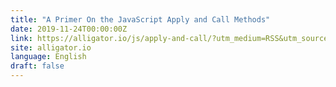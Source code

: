 ```yaml
---
title: "A Primer On the JavaScript Apply and Call Methods"
date: 2019-11-24T00:00:00Z
link: https://alligator.io/js/apply-and-call/?utm_medium=RSS&utm_source=news.12bit.vn
site: alligator.io
language: English
draft: false
---
```

